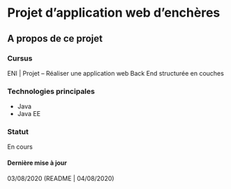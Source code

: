 # Projet d’application web d’enchères

## A propos de ce projet

### Cursus
ENI | Projet – Réaliser une application web Back End structurée en couches

### Technologies principales
- Java
- Java EE

### Statut
En cours

#### Dernière mise à jour
03/08/2020
(README | 04/08/2020)